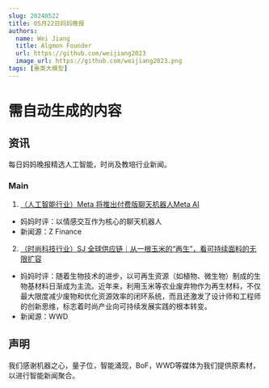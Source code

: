 ```yaml
---
slug: 20240522
title: 05月22日妈妈晚报
authors:
  name: Wei Jiang
  title: Algmon Founder
  url: https://github.com/weijiang2023
  image_url: https://github.com/weijiang2023.png
tags: [垂类大模型]
---
```


# 需自动生成的内容
## 资讯
每日妈妈晚报精选人工智能，时尚及教培行业新闻。

### Main

1. [（人工智能行业）Meta 将推出付费版聊天机器人Meta AI](https://mp.weixin.qq.com/s/XoynQI-uKnrAK1jo2qsdXQ)
* 妈妈时评：以情感交互作为核心的聊天机器人
* 新闻源：Z Finance

2. [（时尚科技行业）SJ 全球供应链｜从一根玉米的“再生”，看可持续面料的无限扩容](https://mp.weixin.qq.com/s/5DVdSSpWaf7D_TpK3q2lkA)
* 妈妈时评：随着生物技术的进步，以可再生资源（如植物、微生物）制成的生物基材料日渐成为主流。近年来，利用玉米等农业废弃物作为再生材料，不仅最大限度减少废物和优化资源效率的闭环系统，而且还激发了设计师和工程师的创新思维，标志着时尚产业向可持续发展实践的根本转变。
* 新闻源：WWD

## 声明

我们感谢机器之心，量子位，智能涌现，BoF，WWD等媒体为我们提供原素材，以进行智能新闻聚合。